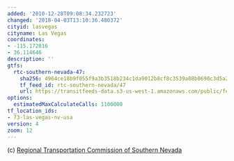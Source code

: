 ```yaml
---
added: '2010-12-28T09:08:34.232723'
changed: '2018-04-03T13:10:36.480372'
cityid: lasvegas
cityname: Las Vegas
coordinates:
- -115.172816
- 36.114646
description: ''
gtfs:
  rtc-southern-nevada-47:
    sha256: 4964ce18b9f055f9a3b3518b234c1da9012b8cf8c3539a08b0690c3d5a2a6ae4
    tf_feed_id: rtc-southern-nevada/47
    url: https://transitfeeds-data.s3-us-west-1.amazonaws.com/public/feeds/rtc-southern-nevada/47/20180328/gtfs.zip
options:
  estimatedMaxCalculateCalls: 1100000
tf_location_ids:
- 73-las-vegas-nv-usa
version: 4
zoom: 12
---
```


(c) [Regional Transportation Commission of Southern Nevada](http://www.rtcsnv.com/)
